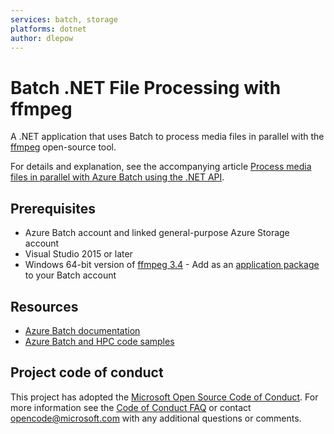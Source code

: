 ```yaml
---
services: batch, storage
platforms: dotnet
author: dlepow
---
```


# Batch .NET File Processing with ffmpeg

A .NET application that uses Batch to process media files in parallel with the [ffmpeg](http://ffmpeg.org/) open-source tool. 

For details and explanation, see the accompanying article [Process media files in parallel with Azure Batch using the .NET API](https://docs.microsoft.com/azure/batch/tutorial-parallel-dotnet).

## Prerequisites

- Azure Batch account and linked general-purpose Azure Storage account
- Visual Studio 2015 or later
- Windows 64-bit version of [ffmpeg 3.4](https://ffmpeg.zeranoe.com/builds/win64/static/ffmpeg-3.4-win64-static.zip) - Add as an [application package](https://docs.microsoft.com/azure/batch/batch-application-packages) to your Batch account

## Resources

- [Azure Batch documentation](https://docs.microsoft.com/azure/batch/)
- [Azure Batch and HPC code samples](https://github.com/Azure/azure-batch-samples)

## Project code of conduct

This project has adopted the [Microsoft Open Source Code of Conduct](https://opensource.microsoft.com/codeofconduct/). For more information see the [Code of Conduct FAQ](https://opensource.microsoft.com/codeofconduct/faq/) or contact [opencode@microsoft.com](mailto:opencode@microsoft.com) with any additional questions or comments.
